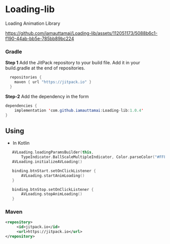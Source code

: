 # Loading-lib
Loading Animation Library




https://github.com/iamauttamai/Loading-lib/assets/112051173/5088b6c1-f190-44ab-bb5e-785bb89bc224




 ### Gradle
**Step 1** Add the JitPack repository to your build file. Add it in your build.gradle at the end of repositories.

```java
  repositories {
    maven { url "https://jitpack.io" }
  }
```

**Step-2** Add the dependency in the form

```java
dependencies {
    implementation 'com.github.iamauttamai:Loading-lib:1.0.4'
}
```

## Using

  -  In Kotlin
```kotlin
   AVLoading.loadingParamsBuilder(this,
       TypeIndicator.BallScaleMultipleIndicator, Color.parseColor("#FFFFFF"))
   AVLoading.initializeAVLoading()

   binding.btnStart.setOnClickListener {
       AVLoading.startAnimLoading()
   }

   binding.btnStop.setOnClickListener {
       AVLoading.stopAnimLoading()
   }
```
  

### Maven
```xml
<repository>
     <id>jitpack.io</id>
     <url>https://jitpack.io</url>
</repository>
```



